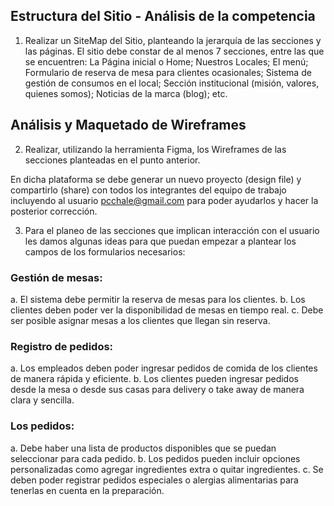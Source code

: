 ## Estructura del Sitio - Análisis de la competencia

1. Realizar un SiteMap del Sitio, planteando la jerarquía de las secciones y las páginas. El sitio debe constar de al menos 7 secciones, entre las que se encuentren: La Página inicial o Home; Nuestros Locales; El menú; Formulario de reserva de mesa para clientes ocasionales; Sistema de gestión de consumos en el local; Sección institucional (misión, valores, quienes somos); Noticias de la marca (blog);  etc. 

## Análisis y Maquetado de Wireframes

2. Realizar, utilizando la herramienta Figma, los Wireframes de las secciones planteadas en el punto anterior.

En dicha plataforma se debe generar un nuevo proyecto (design file) y compartirlo (share) con todos los integrantes del equipo de trabajo incluyendo al usuario pcchale@gmail.com para poder ayudarlos y hacer la posterior corrección.

3. Para el planeo de las secciones que implican interacción con el usuario les damos algunas ideas para que puedan empezar a plantear los campos de los formularios necesarios:

### Gestión de mesas:

a. El sistema debe permitir la reserva de mesas para los clientes.
b. Los clientes deben poder ver la disponibilidad de mesas en tiempo real.
c. Debe ser posible asignar mesas a los clientes que llegan sin reserva.

### Registro de pedidos:

a. Los empleados deben poder ingresar pedidos de comida de los clientes de manera rápida y eficiente.
b. Los clientes pueden ingresar pedidos desde la mesa o desde sus casas para delivery o take away de manera clara y sencilla.

### Los pedidos:

a. Debe haber una lista de productos disponibles que se puedan seleccionar para cada pedido.
b. Los pedidos pueden incluir opciones personalizadas como agregar ingredientes extra o quitar ingredientes.
c. Se deben poder registrar pedidos especiales o alergias alimentarias para tenerlas en cuenta en la preparación.




